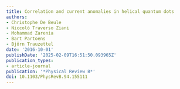 ```yaml
---
title: Correlation and current anomalies in helical quantum dots
authors:
- Christophe De Beule
- Niccolò Traverso Ziani
- Mohammad Zarenia
- Bart Partoens
- Björn Trauzettel
date: '2016-10-01'
publishDate: '2025-02-09T16:51:50.093965Z'
publication_types:
- article-journal
publication: '*Physical Review B*'
doi: 10.1103/PhysRevB.94.155111
---
```

